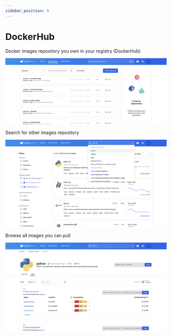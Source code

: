 ```yaml
---
sidebar_position: 9
---
```


# DockerHub

Docker images repository you own in your registry (DockerHub) 

![Untitled](DockerHub/Untitled.png)

Search for other images repository

![Untitled](DockerHub/Untitled%201.png)

Browse all images you can pull

![Untitled](DockerHub/Untitled%202.png)
